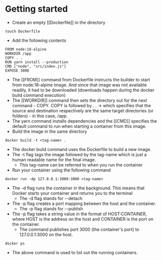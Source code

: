 # Getting started
- Create an empty [[Dockerfile]] in the directory
```
touch Dockerfile
```
- Add the following contents
```
FROM node:18-alpine
WORKDIR /app
COPY . .
RUN yarn install --production
CMD ["node", "src/index.js"]
EXPOSE 3000
```
- The [[FROM]] command from Dockerfile instructs the builder to start from node:18-alpine image. And since that image was not available readily, it had to be downloaded (downloads happen during the docker build command execution) 
- The [[WORKDIR]] command then sets the directory out for the next command - COPY. COPY is followed by . . -> which specifies that the source and destination respectively are the same target directories (or folders) - in this case, /app.
- The yarn command installs dependencies and the [[CMD]] specifies the default command to run when starting a container from this image.
- Build the image in the same directory
```
docker build -t <tag-name> .
```
- The docker build command uses the Dockerfile to build a new image. 
- The -t flag tags the image followed by the tag-name which is just a human readable name for the final image.
	- This tag-name can be referred to when you run the container
- Run your container using the following command
```
docker run -dp 127.0.0.1:3000:3000 <tag-name>
```
- The -d flag runs the container in the background. This means that Docker starts your container and returns you to the terminal
	- The -d flag stands for --detach
- The -p flag creates a port mapping between the host and the container.
	- The -p flag stands for --publish
- The -p flag takes a string value in the format of HOST:CONTAINER, where HOST is the address on the host and CONTAINER is the port on the container.
	- The command publishes port 3000 (the container's port) to 127.0.0.1:3000 on the host.
```
docker ps
```
- The above command is used to list out the running containers.